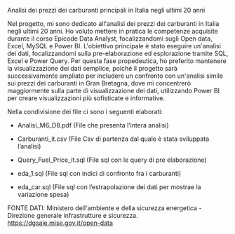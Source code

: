 Analisi dei prezzi dei carburanti principali in Italia negli ultimi 20 anni

Nel progetto, mi sono dedicato all'analisi dei prezzi dei carburanti in Italia negli ultimi 20 anni. Ho voluto mettere in pratica le competenze acquisite durante il corso Epicode Data Analyst, focalizzandomi sugli Open data, Excel, MySQL e Power BI. L'obiettivo principale è stato eseguire un'analisi dei dati, focalizzandomi sulla pre-elaborazione ed esplorazione tramite SQL, Excel e Power Query. Per questa fase propedeutica, ho preferito mantenere la visualizzazione dei dati semplice, poiché il progetto sarà successivamente ampliato per includere un confronto con un'analisi simile sui prezzi dei carburanti in Gran Bretagna, dove mi concentrerò maggiormente sulla parte di visualizzazione dei dati, utilizzando Power BI per creare visualizzazioni più sofisticate e informative.

Nella condivisione dei file ci sono i seguenti elaborati:

-	Analisi_M6_D8.pdf   (File che presenta l’intera analisi)

-	Carburanti_it.csv  		(File Csv di partenza dal quale è stata sviluppata l’analisi)
-	Query_Fuel_Price_it.sql  	(File sql con le query di pre elaborazione)
-	eda_1.sql 			(File sql con indici di confronto fra i carburanti)
-	eda_car.sql 			(File sql  con l’estrapolazione dei dati per mostrae la variazione spesa)



FONTE DATI: 
Ministero dell'ambiente e della sicurezza energetica - Direzione generale infrastrutture e sicurezza. 
https://dgsaie.mise.gov.it/open-data

